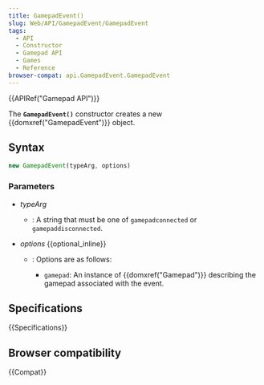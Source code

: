 ```yaml
---
title: GamepadEvent()
slug: Web/API/GamepadEvent/GamepadEvent
tags:
  - API
  - Constructor
  - Gamepad API
  - Games
  - Reference
browser-compat: api.GamepadEvent.GamepadEvent
---
```

{{APIRef("Gamepad API")}}

The **`GamepadEvent()`** constructor creates a new
{{domxref("GamepadEvent")}} object.

## Syntax

```js
new GamepadEvent(typeArg, options)
```

### Parameters

- _typeArg_
  - : A string that must be one of `gamepadconnected` or
    `gamepaddisconnected`.
- _options_ {{optional_inline}}

  - : Options are as follows:

    - `gamepad`: An instance of {{domxref("Gamepad")}} describing the
      gamepad associated with the event.

## Specifications

{{Specifications}}

## Browser compatibility

{{Compat}}
